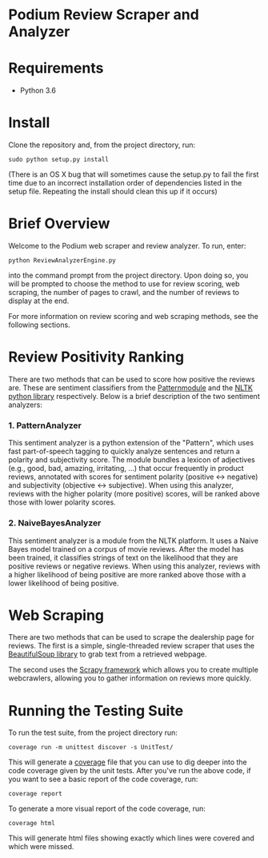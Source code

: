 # Podium Review Scraper and Analyzer

Requirements
============

* Python 3.6

Install
========

Clone the repository and, from the project directory, run:

    sudo python setup.py install  

(There is an OS X bug that will sometimes cause the setup.py to fail the first time due to an incorrect installation order of dependencies listed in the setup file. Repeating the install should clean this up if it occurs)

Brief Overview
========

Welcome to the Podium web scraper and review analyzer. To run, enter:

    python ReviewAnalyzerEngine.py

into the command prompt from the project directory. Upon doing so, you will be prompted to choose the method to use for review scoring, web scraping, the number of pages to crawl, and the number of reviews to display at the end. 

For more information on review scoring and web scraping methods, see the following sections.

Review Positivity Ranking
========

There are two methods that can be used to score how positive the reviews are. These are sentiment classifiers from the [Patternmodule](http://www.clips.ua.ac.be/pages/pattern-en) and the [NLTK python library](http://www.nltk.org/) respectively. Below is a brief description of the two sentiment analyzers:

### 1. PatternAnalyzer
This sentiment analyzer is a python extension of the "Pattern", which uses fast part-of-speech tagging to quickly analyze sentences and return a polarity and subjectivity score. The module bundles a lexicon of adjectives (e.g., good, bad, amazing, irritating, ...) that occur frequently in product reviews, annotated with scores for sentiment polarity (positive ↔ negative) and subjectivity (objective ↔ subjective). When using this analyzer, reviews with the higher polarity (more positive) scores, will be ranked above those with lower polarity scores.

### 2. NaiveBayesAnalyzer
This sentiment analyzer is a module from the NLTK platform. It uses a Naive Bayes model trained on a corpus of movie reviews. After the model has been trained, it classifies strings of text on the likelihood that they are positive reviews or negative reviews. When using this analyzer, reviews with a higher likelihood of being positive are more ranked above those with a lower likelihood of being positive.

Web Scraping
========

There are two methods that can be used to scrape the dealership page for reviews. The first is a simple, single-threaded review scraper that uses the [BeautifulSoup library](https://www.crummy.com/software/BeautifulSoup/bs4/doc/) to grab text from a retrieved webpage.

The second uses the [Scrapy framework](https://scrapy.org/) which allows you to create multiple webcrawlers, allowing you to gather information on reviews more quickly.

Running the Testing Suite
========

To run the test suite, from the project directory run: 

    coverage run -m unittest discover -s UnitTest/ 

This will generate a [coverage](https://coverage.readthedocs.io/en/coverage-4.4.1/) file that you can use to dig deeper into the code coverage given by the unit tests. After you've run the above code, if you want to see a basic report of the code coverage, run:

    coverage report 

To generate a more visual report of the code coverage, run:

    coverage html
              
This will generate html files showing exactly which lines were covered and which were missed.


